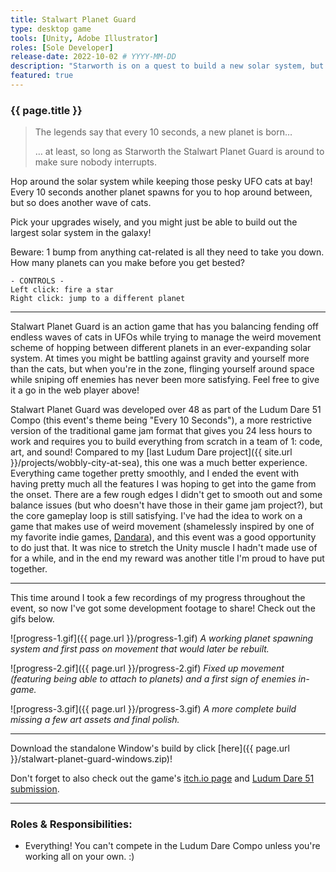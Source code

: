 ```yaml
---
title: Stalwart Planet Guard
type: desktop game
tools: [Unity, Adobe Illustrator]
roles: [Sole Developer]
release-date: 2022-10-02 # YYYY-MM-DD
description: "Starworth is on a quest to build a new solar system, but pesky cats in UFOs keep getting in the way. Can you help this bright little star survive the attacks?"
featured: true
---
```


### {{ page.title }}

<div style="text-align: center; padding: 0; border: 0; margin: 0;">
  <canvas id="unity-canvas" width=480 height=480 style="width: 480px; height: 480px; background: #231F20"></canvas>
  <script src="Build/WebGL_dev.loader.js"></script>
  <script>
    if (/iPhone|iPad|iPod|Android/i.test(navigator.userAgent)) {
      // Mobile device style: fill the whole browser client area with the game canvas:
      var meta = document.createElement('meta');
      meta.name = 'viewport';
      meta.content = 'width=device-width, height=device-height, initial-scale=1.0, user-scalable=no, shrink-to-fit=yes';
      document.getElementsByTagName('head')[0].appendChild(meta);

      var canvas = document.querySelector("#unity-canvas");
      canvas.style.width = "100%";
      canvas.style.height = "100%";
      canvas.style.position = "fixed";

      document.body.style.textAlign = "left";
    }

    createUnityInstance(document.querySelector("#unity-canvas"), {
      dataUrl: "Build/WebGL_dev.data",
      frameworkUrl: "Build/WebGL_dev.framework.js",
      codeUrl: "Build/WebGL_dev.wasm",
      streamingAssetsUrl: "StreamingAssets",
      companyName: "rjmarzec Games",
      productName: "Stalwart Planet Guard",
      productVersion: "1.0",
      // matchWebGLToCanvasSize: false, // Uncomment this to separately control WebGL canvas render size and DOM element size.
      // devicePixelRatio: 1, // Uncomment this to override low DPI rendering on high DPI displays.
    });
  </script>
</div>

> The legends say that every 10 seconds, a new planet is born…
>
> … at least, so long as Starworth the Stalwart Planet Guard is around to make sure nobody interrupts.

Hop around the solar system while keeping those pesky UFO cats at bay! Every 10 seconds another planet spawns for you to hop around between, but so does another wave of cats.

Pick your upgrades wisely, and you might just be able to build out the largest solar system in the galaxy!

Beware: 1 bump from anything cat-related is all they need to take you down. How many planets can you make before you get bested?

```
- CONTROLS -
Left click: fire a star
Right click: jump to a different planet
```

---

Stalwart Planet Guard is an action game that has you balancing fending off endless waves of cats in UFOs while trying to manage the weird movement scheme of hopping between different planets in an ever-expanding solar system. At times you might be battling against gravity and yourself more than the cats, but when you're in the zone, flinging yourself around space while sniping off enemies has never been more satisfying. Feel free to give it a go in the web player above!

Stalwart Planet Guard was developed over 48 as part of the Ludum Dare 51 Compo (this event's theme being "Every 10 Seconds"), a more restrictive version of the traditional game jam format that gives you 24 less hours to work and requires you to build everything from scratch in a team of 1: code, art, and sound! Compared to my [last Ludum Dare project]({{ site.url }}/projects/wobbly-city-at-sea), this one was a much better experience. Everything came together pretty smoothly, and I ended the event with having pretty much all the features I was hoping to get into the game from the onset. There are a few rough edges I didn't get to smooth out and some balance issues (but who doesn't have those in their game jam project?), but the core gameplay loop is still satisfying. I've had the idea to work on a game that makes use of weird movement (shamelessly inspired by one of my favorite indie games, [Dandara](http://www.longhathouse.com/games/dandara/)), and this event was a good opportunity to do just that. It was nice to stretch the Unity muscle I hadn't made use of for a while, and in the end my reward was another title I'm proud to have put together.

---

This time around I took a few recordings of my progress throughout the event, so now I've got some development footage to share! Check out the gifs below.

![progress-1.gif]({{ page.url }}/progress-1.gif)
*A working planet spawning system and first pass on movement that would later be rebuilt.*

![progress-2.gif]({{ page.url }}/progress-2.gif)
*Fixed up movement (featuring being able to attach to planets) and a first sign of enemies in-game.*

![progress-3.gif]({{ page.url }}/progress-3.gif)
*A more complete build missing a few art assets and final polish.*

---

Download the standalone Window's build by click [here]({{ page.url }}/stalwart-planet-guard-windows.zip)!

Don't forget to also check out the game's [itch.io page](https://rjmarzec.itch.io/stalwart-planet-guard) and [Ludum Dare 51 submission](https://ldjam.com/events/ludum-dare/51/stalwart-planet-guard).

---

### Roles & Responsibilities:
* Everything! You can't compete in the Ludum Dare Compo unless you're working all on your own. :)  
